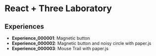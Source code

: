 # React + Three Laboratory

## Experiences

* **Experience_000001**: Magnetic button
* **Experience_000002**: Magnetic button and noisy circle with paper.js
* **Experience_000003**: Mouse Trail with paper.js
